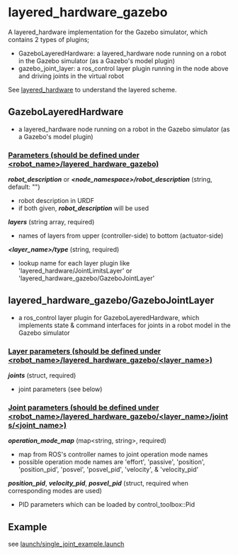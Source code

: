 # layered_hardware_gazebo
A layered_hardware implementation for the Gazebo simulator, which contains 2 types of plugins;

* GazeboLayeredHardware: a layered_hardware node running on a robot in the Gazebo simulator (as a Gazebo's model plugin)
* gazebo_joint_layer: a ros_control layer plugin running in the node above and driving joints in the virtual robot

See [layered_hardware](https://github.com/yoshito-n-students/layered_hardware) to understand the layered scheme.

## GazeboLayeredHardware
* a layered_hardware node running on a robot in the Gazebo simulator (as a Gazebo's model plugin)

### <u>Parameters (should be defined under <robot_name>/layered_hardware_gazebo)</u>
___robot_description___ or ___<node_namespace>/robot_description___ (string, default: "")
* robot description in URDF
* if both given, ___robot_description___ will be used

___layers___ (string array, required)
* names of layers from upper (controller-side) to bottom (actuator-side)

___<layer_name>/type___ (string, required)
* lookup name for each layer plugin like 'layered_hardware/JointLimitsLayer' or 'layered_hardware_gazebo/GazeboJointLayer'

## layered_hardware_gazebo/GazeboJointLayer
* a ros_control layer plugin for GazeboLayeredHardware, which implements state & command interfaces for joints in a robot model in the Gazebo simulator

### <u>Layer parameters (should be defined under <robot_name>/layered_hardware_gazebo/<layer_name>)</u>
___joints___ (struct, required)
* joint parameters (see below)

### <u>Joint parameters (should be defined under <robot_name>/layered_hardware_gazebo/<layer_name>/joints/<joint_name>)</u>
___operation_mode_map___ (map<string, string>, required)
* map from ROS's controller names to joint operation mode names
* possible operation mode names are 'effort', 'passive', 'position', 'position_pid', 'posvel', 'posvel_pid', 'velocity', & 'velocity_pid'

___position_pid___, ___velocity_pid___, ___posvel_pid___ (struct, required when corresponding modes are used)
* PID parameters which can be loaded by control_toolbox::Pid

## Example
see [launch/single_joint_example.launch](launch/single_joint_example.launch)